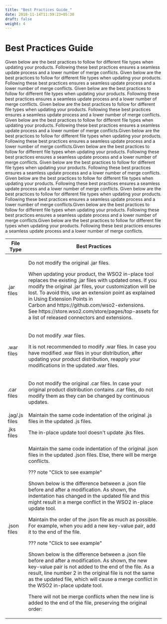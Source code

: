 ```yaml
---
title: "Best Practices Guide_"
date: 2018-11-14T11:59:23+05:30
draft: false
weight: 4
---
```

# Best Practices Guide

Given below are the best practices to follow for different file types
when updating your products. Following these best practices ensures a
seamless update process and a lower number of merge conflicts.
Given below are the best practices to follow for different file types
when updating your products. Following these best practices ensures a
seamless update process and a lower number of merge conflicts.
Given below are the best practices to follow for different file types
when updating your products. Following these best practices ensures a
seamless update process and a lower number of merge conflicts.
Given below are the best practices to follow for different file types
when updating your products. Following these best practices ensures a
seamless update process and a lower number of merge conflicts.
Given below are the best practices to follow for different file types
when updating your products. Following these best practices ensures a
seamless update process and a lower number of merge conflicts.Given below are the best practices to follow for different file types
when updating your products. Following these best practices ensures a
seamless update process and a lower number of merge conflicts.Given below are the best practices to follow for different file types
when updating your products. Following these best practices ensures a
seamless update process and a lower number of merge conflicts.
Given below are the best practices to follow for different file types
when updating your products. Following these best practices ensures a
seamless update process and a lower number of merge conflicts.
Given below are the best practices to follow for different file types
when updating your products. Following these best practices ensures a
seamless update process and a lower number of merge conflicts.
Given below are the best practices to follow for different file types
when updating your products. Following these best practices ensures a
seamless update process and a lower number of merge conflicts.Given below are the best practices to follow for different file types
when updating your products. Following these best practices ensures a
seamless update process and a lower number of merge conflicts.Given below are the best practices to follow for different file types
when updating your products. Following these best practices ensures a
seamless update process and a lower number of merge conflicts.

<table>
<thead>
<tr class="header">
<th>File Type</th>
<th>Best Practices</th>
</tr>
</thead>
<tbody>
<tr class="odd">
<td>.jar files</td>
<td><p>Do not modify the original .jar files.</p>
<p>When updating your product, the WSO2 in-place tool replaces the existing .jar files with updated ones. If you modify the original .jar files, your customization will be lost. To avoid this, use an extension point as explained in Using Extension Points in Carbon and https://github.com/wso2-extensions. See https://store.wso2.com/store/pages/top-assets for a list of released connectors and extensions.</p></td>
</tr>
<tr class="even">
<td>.war files</td>
<td><p>Do not modify .war files.</p>
<p>It is not recommended to modify .war files. In case you have modified .war files in your distribution, after updating your product distribution, reapply your modifications in the updated .war files.</p></td>
</tr>
<tr class="odd">
<td>.car files</td>
<td><p>Do not modify the original .car files. In case your original product distribution contains .car files, do not modify them as they can be changed by continuous updates.</p></td>
</tr>
<tr class="even">
<td>.jag/.js files</td>
<td>Maintain the same code indentation of the original .js files in the updated .js files.</td>
</tr>
<tr class="odd">
<td>.jks files</td>
<td>The in-place update tool doesn't update .jks files.</td>
</tr>
<tr class="even">
<td>.json files</td>
<td><div class="content-wrapper">
<p>Maintain the same code indentation of the original .json files in the updated .json files. Else, there will be merge conflicts.</p>
??? note "Click to see example"
<p>Shown below is the difference between a .json file before and after a modification. As shown, the indentation has changed in the updated file and this might result in a merge conflict in the WSO2 in-place update tool.</p>

<p>Maintain the order of the .json file as much as possible. For example, when you add a new key-value pair, add it to the end of the file.</p>
??? note "Click to see example"
<p>Shown below is the difference between a .json file before and after a modification. As shown, the new key-value pair is not added to the end of the file. As a result, line number 2 in the original file is not the same as the updated file, which will cause a merge conflict in the WSO2 in-place update tool.</p>

There will not be merge conflicts when the new line is added to the end of the file, preserving the original order:


</div>
</div>
</div>
</div></td>
</tr>
</tbody>
</table>
